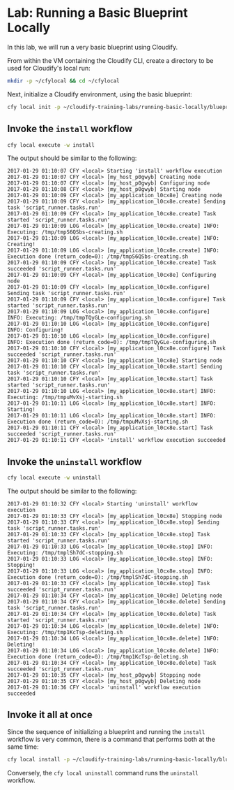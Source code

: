 # Lab: Running a Basic Blueprint Locally

In this lab, we will run a very basic blueprint using Cloudify.

From within the VM containing the Cloudify CLI, create a directory to be used for Cloudify's local run:

```bash
mkdir -p ~/cfylocal && cd ~/cfylocal
```

Next, initialize a Cloudify environment, using the basic blueprint:

```bash
cfy local init -p ~/cloudify-training-labs/running-basic-locally/blueprint/basic.yaml
```

## Invoke the `install` workflow

```bash
cfy local execute -w install
```

The output should be similar to the following:

```
2017-01-29 01:10:07 CFY <local> Starting 'install' workflow execution
2017-01-29 01:10:07 CFY <local> [my_host_p0gwyb] Creating node
2017-01-29 01:10:07 CFY <local> [my_host_p0gwyb] Configuring node
2017-01-29 01:10:08 CFY <local> [my_host_p0gwyb] Starting node
2017-01-29 01:10:09 CFY <local> [my_application_l0cx8e] Creating node
2017-01-29 01:10:09 CFY <local> [my_application_l0cx8e.create] Sending task 'script_runner.tasks.run'
2017-01-29 01:10:09 CFY <local> [my_application_l0cx8e.create] Task started 'script_runner.tasks.run'
2017-01-29 01:10:09 LOG <local> [my_application_l0cx8e.create] INFO: Executing: /tmp/tmpS6QSbs-creating.sh
2017-01-29 01:10:09 LOG <local> [my_application_l0cx8e.create] INFO: Creating!
2017-01-29 01:10:09 LOG <local> [my_application_l0cx8e.create] INFO: Execution done (return_code=0): /tmp/tmpS6QSbs-creating.sh
2017-01-29 01:10:09 CFY <local> [my_application_l0cx8e.create] Task succeeded 'script_runner.tasks.run'
2017-01-29 01:10:09 CFY <local> [my_application_l0cx8e] Configuring node
2017-01-29 01:10:09 CFY <local> [my_application_l0cx8e.configure] Sending task 'script_runner.tasks.run'
2017-01-29 01:10:09 CFY <local> [my_application_l0cx8e.configure] Task started 'script_runner.tasks.run'
2017-01-29 01:10:09 LOG <local> [my_application_l0cx8e.configure] INFO: Executing: /tmp/tmpTQyGLe-configuring.sh
2017-01-29 01:10:10 LOG <local> [my_application_l0cx8e.configure] INFO: Configuring!
2017-01-29 01:10:10 LOG <local> [my_application_l0cx8e.configure] INFO: Execution done (return_code=0): /tmp/tmpTQyGLe-configuring.sh
2017-01-29 01:10:10 CFY <local> [my_application_l0cx8e.configure] Task succeeded 'script_runner.tasks.run'
2017-01-29 01:10:10 CFY <local> [my_application_l0cx8e] Starting node
2017-01-29 01:10:10 CFY <local> [my_application_l0cx8e.start] Sending task 'script_runner.tasks.run'
2017-01-29 01:10:10 CFY <local> [my_application_l0cx8e.start] Task started 'script_runner.tasks.run'
2017-01-29 01:10:10 LOG <local> [my_application_l0cx8e.start] INFO: Executing: /tmp/tmpuMvXsj-starting.sh
2017-01-29 01:10:11 LOG <local> [my_application_l0cx8e.start] INFO: Starting!
2017-01-29 01:10:11 LOG <local> [my_application_l0cx8e.start] INFO: Execution done (return_code=0): /tmp/tmpuMvXsj-starting.sh
2017-01-29 01:10:11 CFY <local> [my_application_l0cx8e.start] Task succeeded 'script_runner.tasks.run'
2017-01-29 01:10:11 CFY <local> 'install' workflow execution succeeded
```

## Invoke the `uninstall` workflow

```bash
cfy local execute -w uninstall
```

The output should be similar to the following:

```
2017-01-29 01:10:32 CFY <local> Starting 'uninstall' workflow execution
2017-01-29 01:10:33 CFY <local> [my_application_l0cx8e] Stopping node
2017-01-29 01:10:33 CFY <local> [my_application_l0cx8e.stop] Sending task 'script_runner.tasks.run'
2017-01-29 01:10:33 CFY <local> [my_application_l0cx8e.stop] Task started 'script_runner.tasks.run'
2017-01-29 01:10:33 LOG <local> [my_application_l0cx8e.stop] INFO: Executing: /tmp/tmplSh7dC-stopping.sh
2017-01-29 01:10:33 LOG <local> [my_application_l0cx8e.stop] INFO: Stopping!
2017-01-29 01:10:33 LOG <local> [my_application_l0cx8e.stop] INFO: Execution done (return_code=0): /tmp/tmplSh7dC-stopping.sh
2017-01-29 01:10:33 CFY <local> [my_application_l0cx8e.stop] Task succeeded 'script_runner.tasks.run'
2017-01-29 01:10:34 CFY <local> [my_application_l0cx8e] Deleting node
2017-01-29 01:10:34 CFY <local> [my_application_l0cx8e.delete] Sending task 'script_runner.tasks.run'
2017-01-29 01:10:34 CFY <local> [my_application_l0cx8e.delete] Task started 'script_runner.tasks.run'
2017-01-29 01:10:34 LOG <local> [my_application_l0cx8e.delete] INFO: Executing: /tmp/tmp1KcTsp-deleting.sh
2017-01-29 01:10:34 LOG <local> [my_application_l0cx8e.delete] INFO: Deleting!
2017-01-29 01:10:34 LOG <local> [my_application_l0cx8e.delete] INFO: Execution done (return_code=0): /tmp/tmp1KcTsp-deleting.sh
2017-01-29 01:10:34 CFY <local> [my_application_l0cx8e.delete] Task succeeded 'script_runner.tasks.run'
2017-01-29 01:10:35 CFY <local> [my_host_p0gwyb] Stopping node
2017-01-29 01:10:35 CFY <local> [my_host_p0gwyb] Deleting node
2017-01-29 01:10:36 CFY <local> 'uninstall' workflow execution succeeded
```

## Invoke it all at once

Since the sequence of initializing a blueprint and running the `install` workflow is very common,
there is a command that performs both at the same time:

```bash
cfy local install -p ~/cloudify-training-labs/running-basic-locally/blueprint/basic.yaml
```

Conversely, the `cfy local uninstall` command runs the `uninstall` workflow.